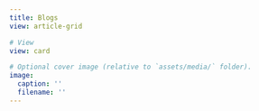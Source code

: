 ```yaml
---
title: Blogs
view: article-grid

# View
view: card

# Optional cover image (relative to `assets/media/` folder).
image:
  caption: ''
  filename: ''
---
```

